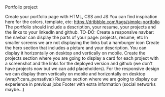 Portfolio project


Create your portfolio page with HTML, CSS and JS
You can find inspiration here for the colors, template, etc: https://dribbble.com/tags/simple-portfolio
The portfolio should include a description, your resume, your projects and the links to your linkedIn and github.
TO-DO:
Create a responsive navbar: the navbar can display the parts of your page: projects, resume, etc
In smaller screens we are not displaying the links but a hamburger icon
Create the hero section that includes a picture and your description. You can display it horizontally on desktop and vertically on mobile.
Create the projects section where you are going to display a card for each project with a screenshot and the links for the deployed version and github (we don't have projects now but we can add placeholders). For the responsive design we can display them vertically on mobile and horizontally on desktop (wrap?:cara_pensativa:)
Resume section where we are going to display our experience in previous jobs
Footer with extra information (social networks maybe...)
